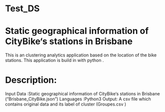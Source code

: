 # Test_DS
# Static geographical information of CityBike‘s stations in Brisbane
This is an clustering analytics application based on the location of the bike stations. This application is build in with python .

# Description:
Input Data :Static geographical information of CityBike‘s stations in Brisbane (“Brisbane_CityBike.json”)
Languages :Python3
Output: A csv file which contains original data and its label of cluster (Groupes.csv )
